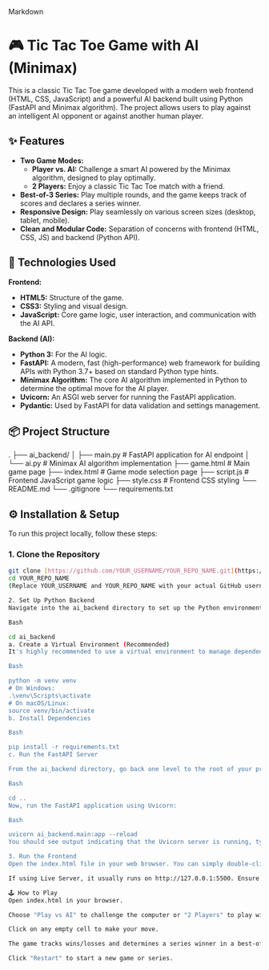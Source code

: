 Markdown

# 🎮 Tic Tac Toe Game with AI (Minimax)


This is a classic Tic Tac Toe game developed with a modern web frontend (HTML, CSS, JavaScript) and a powerful AI backend built using Python (FastAPI and Minimax algorithm). The project allows users to play against an intelligent AI opponent or against another human player.

## ✨ Features

* **Two Game Modes:**
    * **Player vs. AI:** Challenge a smart AI powered by the Minimax algorithm, designed to play optimally.
    * **2 Players:** Enjoy a classic Tic Tac Toe match with a friend.
* **Best-of-3 Series:** Play multiple rounds, and the game keeps track of scores and declares a series winner.
* **Responsive Design:** Play seamlessly on various screen sizes (desktop, tablet, mobile).
* **Clean and Modular Code:** Separation of concerns with frontend (HTML, CSS, JS) and backend (Python API).

## 🚀 Technologies Used

**Frontend:**
* **HTML5:** Structure of the game.
* **CSS3:** Styling and visual design.
* **JavaScript:** Core game logic, user interaction, and communication with the AI API.

**Backend (AI):**
* **Python 3:** For the AI logic.
* **FastAPI:** A modern, fast (high-performance) web framework for building APIs with Python 3.7+ based on standard Python type hints.
* **Minimax Algorithm:** The core AI algorithm implemented in Python to determine the optimal move for the AI player.
* **Uvicorn:** An ASGI web server for running the FastAPI application.
* **Pydantic:** Used by FastAPI for data validation and settings management.

## 📦 Project Structure

.
├── ai_backend/
│   ├── main.py             # FastAPI application for AI endpoint
│   └── ai.py               # Minimax AI algorithm implementation
├── game.html               # Main game page
├── index.html              # Game mode selection page
├── script.js               # Frontend JavaScript game logic
├── style.css               # Frontend CSS styling
└── README.md
└── .gitignore
└── requirements.txt


## ⚙️ Installation & Setup

To run this project locally, follow these steps:

### 1. Clone the Repository

```bash
git clone [https://github.com/YOUR_USERNAME/YOUR_REPO_NAME.git](https://github.com/YOUR_USERNAME/YOUR_REPO_NAME.git)
cd YOUR_REPO_NAME
(Replace YOUR_USERNAME and YOUR_REPO_NAME with your actual GitHub username and repository name)

2. Set Up Python Backend
Navigate into the ai_backend directory to set up the Python environment:

Bash

cd ai_backend
a. Create a Virtual Environment (Recommended)
It's highly recommended to use a virtual environment to manage dependencies:

Bash

python -m venv venv
# On Windows:
.\venv\Scripts\activate
# On macOS/Linux:
source venv/bin/activate
b. Install Dependencies

Bash

pip install -r requirements.txt
c. Run the FastAPI Server

From the ai_backend directory, go back one level to the root of your project:

Bash

cd ..
Now, run the FastAPI application using Uvicorn:

Bash

uvicorn ai_backend.main:app --reload
You should see output indicating that the Uvicorn server is running, typically on http://127.0.0.1:8000. Keep this terminal open.

3. Run the Frontend
Open the index.html file in your web browser. You can simply double-click the file, or use a tool like VS Code's "Live Server" extension for a better development experience.

If using Live Server, it usually runs on http://127.0.0.1:5500. Ensure your main.py has http://127.0.0.1:5500 (or your Live Server port) included in the allow_origins list for CORS.

🕹️ How to Play
Open index.html in your browser.

Choose "Play vs AI" to challenge the computer or "2 Players" to play with a friend.

Click on any empty cell to make your move.

The game tracks wins/losses and determines a series winner in a best-of-3 format.

Click "Restart" to start a new game or series.
